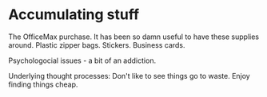 Accumulating stuff
==================

The OfficeMax purchase.  It has been so damn useful to have these supplies
around.  Plastic zipper bags.  Stickers.  Business cards.  

Psychologocial issues - a bit of an addiction.  

Underlying thought processes: Don't like to see things go to waste.  Enjoy
finding things cheap.
